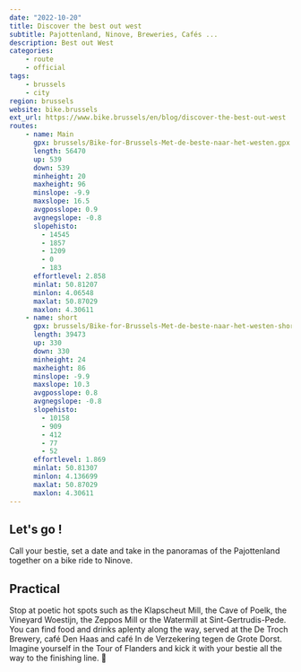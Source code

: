 ```yaml
---
date: "2022-10-20"
title: Discover the best out west
subtitle: Pajottenland, Ninove, Breweries, Cafés ...
description: Best out West
categories:
    - route
    - official
tags:
    - brussels
    - city
region: brussels
website: bike.brussels
ext_url: https://www.bike.brussels/en/blog/discover-the-best-out-west
routes:
    - name: Main
      gpx: brussels/Bike-for-Brussels-Met-de-beste-naar-het-westen.gpx
      length: 56470
      up: 539
      down: 539
      minheight: 20
      maxheight: 96
      minslope: -9.9
      maxslope: 16.5
      avgposslope: 0.9
      avgnegslope: -0.8
      slopehisto:
        - 14545
        - 1857
        - 1209
        - 0
        - 183
      effortlevel: 2.858
      minlat: 50.81207
      minlon: 4.06548
      maxlat: 50.87029
      maxlon: 4.30611
    - name: short
      gpx: brussels/Bike-for-Brussels-Met-de-beste-naar-het-westen-short.gpx
      length: 39473
      up: 330
      down: 330
      minheight: 24
      maxheight: 86
      minslope: -9.9
      maxslope: 10.3
      avgposslope: 0.8
      avgnegslope: -0.8
      slopehisto:
        - 10158
        - 909
        - 412
        - 77
        - 52
      effortlevel: 1.869
      minlat: 50.81307
      minlon: 4.136699
      maxlat: 50.87029
      maxlon: 4.30611
---
```

## Let's go !

Call your bestie, set a date and take in the panoramas of the Pajottenland together on a bike ride to Ninove.

## Practical

Stop at poetic hot spots such as the Klapscheut Mill, the Cave of Poelk, the Vineyard Woestijn, the Zeppos Mill or the Watermill at Sint-Gertrudis-Pede. You can find food and drinks aplenty along the way, served at the De Troch Brewery, café Den Haas and café In de Verzekering tegen de Grote Dorst. Imagine yourself in the Tour of Flanders and kick it with your bestie all the way to the finishing line. 🚴